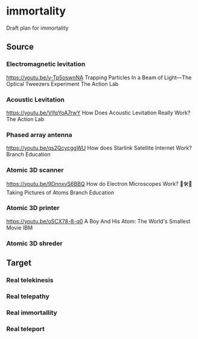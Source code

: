 # immortality
Draft plan for immortality

## Source

### Electromagnetic levitation
https://youtu.be/y-Tp5oswnNA
Trapping Particles In a Beam of Light—The Optical Tweezers Experiment
The Action Lab

### Acoustic Levitation
https://youtu.be/VjfqYoA7rwY
How Does Acoustic Levitation Really Work?
The Action Lab

### Phased array antenna
https://youtu.be/qs2QcycggWU
How does Starlink Satellite Internet Work?
Branch Education

### Atomic 3D scanner
https://youtu.be/9DnnxvS6BBQ
How do Electron Microscopes Work? 🔬🛠🔬 Taking Pictures of Atoms
Branch Education

### Atomic 3D printer
https://youtu.be/oSCX78-8-q0
A Boy And His Atom: The World's Smallest Movie
IBM

### Atomic 3D shreder

## Target

### Real telekinesis

### Real telepathy

### Real immortallity

### Real teleport
